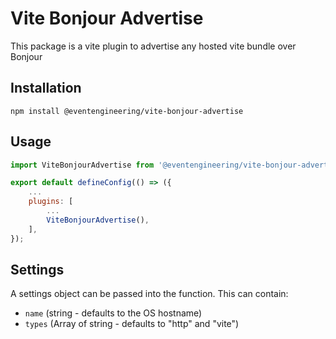 # Vite Bonjour Advertise

This package is a vite plugin to advertise any hosted vite bundle over Bonjour

## Installation

```
npm install @eventengineering/vite-bonjour-advertise
```

## Usage

```js
import ViteBonjourAdvertise from '@eventengineering/vite-bonjour-advertise';

export default defineConfig(() => ({
	...
	plugins: [
		...
		ViteBonjourAdvertise(),
	],
});
```

## Settings

A settings object can be passed into the function. This can contain:

 - `name` (string - defaults to the OS hostname)
 - `types` (Array of string - defaults to "http" and "vite")
